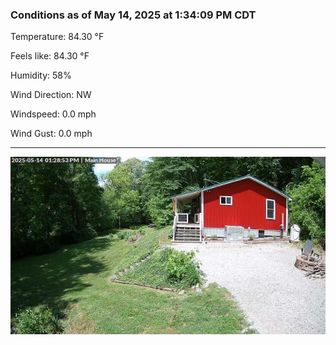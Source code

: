 ### Conditions as of May 14, 2025 at 1:34:09 PM CDT 

Temperature: 84.30 &deg;F

Feels like: 84.30 &deg;F

Humidity: 58%

Wind Direction: NW

Windspeed: 0.0 mph

Wind Gust: 0.0 mph

---

<img src="./images/latest.jpeg"/>


